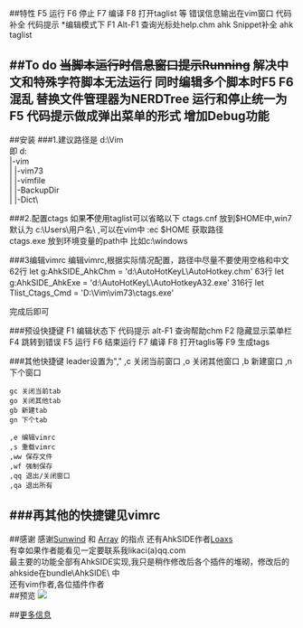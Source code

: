 ##特性
	F5 运行
	F6 停止
	F7 编译
	F8 打开taglist 等
	错误信息输出在vim窗口
	代码补全
	代码提示 *编辑模式下 F1
	Alt-F1 查询光标处help.chm
	ahk Snippet补全
	ahk taglist

##To do
	<del>当脚本运行时信息窗口提示Running</del>
	解决中文和特殊字符脚本无法运行
	同时编辑多个脚本时F5 F6混乱
	替换文件管理器为NERDTree
	运行和停止统一为F5
	代码提示做成弹出菜单的形式
	增加Debug功能
---
##安装
###1.建议路径是 d:\Vim\
	即 d:\
		|-vim\
		|	|-vim73\
		|	|-vimfile\
		|	|-BackupDir\
		|	|-Dict\

###2.配置ctags
如果**不**使用taglist可以省略以下
	ctags.cnf 放到$HOME中,win7默认为 c:\Users\用户名\ ,可以在vim中 :ec $HOME  获取路径   
	ctags.exe 放到环境变量的path中 比如c:\windows   

###3编辑vimrc
	编辑vimrc,根据实际情况配置，路径中尽量不要使用空格和中文
	62行
		let g:AhkSIDE_AhkChm = 'd:\AutoHotKeyL\AutoHotkey.chm'
	63行
		let g:AhkSIDE_AhkExe = 'd:\AutoHotKeyL\AutoHotkeyA32.exe'
	316行
		let Tlist_Ctags_Cmd = 'D:\Vim\vim73\ctags.exe'

  完成后即可

###预设快捷键
	F1 编辑状态下  代码提示
		alt-F1 查询帮助chm
	F2 隐藏显示菜单栏
	F4 跳转到错误
	F5 运行
	F6 结束运行
	F7 编译
	F8 打开taglis等
	F9 生成tags

###其他快捷键
	leader设置为","
	,c 关闭当前窗口
	,o 关闭其他窗口
	,b 新建窗口
	,n 下个窗口

	gc 关闭当前tab
	go 关闭其他tab
	gb 新建tab
	gn 下个tab

	,e 编辑vimrc
	,s 重载vimrc
	,ww 保存文件
	,wf 强制保存
	,qq 退出/关闭窗口
	,qa 退出所有

###再其他的快捷键见vimrc
---

##感谢
感谢[Sunwind](http://blog.csdn.net/liuyukuan) 和 [Array](https://github.com/linxinhong) 的指点 
还有AhkSIDE作者[Loaxs](http://ahk.5d6d.net/viewthread.php?tid=5462&pid=33912&page=1&extra=#pid33912)   
有幸如果作者能看见一定要联系我likaci(a)qq.com   
最主要的功能全部有AhkSIDE实现,我只是稍作修改后各个插件的堆砌，修改后的ahkside在bundle\AhkSIDE\ 中   
还有vim作者,各位插件作者  
##预览
![](http://blog.xiazhiri.com/pic/vim2ahk.jpg)   
   
##[更多信息](http://blog.xiazhiri.com/vim2ahk.html)
